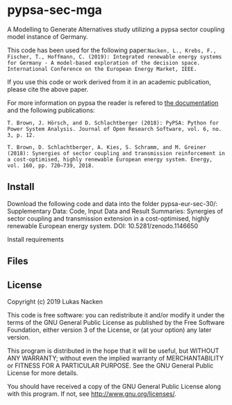 # pypsa-sec-mga
A Modelling to Generate Alternatives study utilizing a pypsa sector coupling model instance of Germany.

This code has been used for the following paper:`Nacken, L., Krebs, F., Fischer, T., Hoffmann, C. (2019): Integrated renewable energy systems for Germany - A model-based exploration of the decision space. International Conference on the European Energy Market, IEEE.`

If you use this code or work derived from it in an academic publication, please cite the above paper.

For more information on pypsa the reader is refered to [the documentation](https://pypsa.org/) and the following publications:

`T. Brown, J. Hörsch, and D. Schlachtberger (2018): PyPSA: Python for Power System Analysis. Journal of Open Research Software, vol. 6, no. 3, p. 12.`

`T. Brown, D. Schlachtberger, A. Kies, S. Schramm, and M. Greiner (2018): Synergies of sector coupling and transmission reinforcement in a cost-optimised, highly renewable European energy system. Energy, vol. 160, pp. 720–739, 2018.`


## Install

Download the following code and data into the folder pypsa-eur-sec-30/: Supplementary Data: Code, Input Data and Result Summaries: Synergies of sector coupling and transmission extension in a cost-optimised, highly renewable European energy system. DOI: 10.5281/zenodo.1146650

Install requirements

## Files



## License

Copyright (c) 2019 Lukas Nacken

This code is free software: you can redistribute it and/or modify
it under the terms of the GNU General Public License as published by
the Free Software Foundation, either version 3 of the License, or
(at your option) any later version.

This program is distributed in the hope that it will be useful,
but WITHOUT ANY WARRANTY; without even the implied warranty of
MERCHANTABILITY or FITNESS FOR A PARTICULAR PURPOSE.  See the
GNU General Public License for more details.

You should have received a copy of the GNU General Public License
along with this program.  If not, see <http://www.gnu.org/licenses/>.